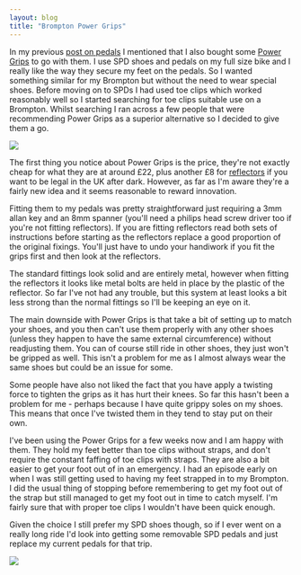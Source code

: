 ```yaml
---
layout: blog
title: "Brompton Power Grips"
---
```


In my previous [post on pedals](/blog/2011/04/10/brompton-pedals) I mentioned that I also bought some [Power Grips](http://www.chainreactioncycles.com/Models.aspx?ModelID=28933) to go with them. I use
SPD shoes and pedals on my full size bike and I really like the way they secure my feet on the pedals. So I wanted something similar for my Brompton but without the need to wear special shoes. Before moving on to SPDs I had used toe clips which worked reasonably well so I started searching for toe clips suitable use on a Brompton. Whilst searching I ran across a few people that were recommending Power Grips as a superior alternative so I decided to give them a go.

![](https://photos.smugmug.com/photos/i-HK5s735/0/ede09c86/O/i-HK5s735.jpg)

The first thing you notice about Power Grips is the price, they're not exactly cheap for what they are at around £22, plus another £8 for [reflectors](http://www.chainreactioncycles.com/Models.aspx?ModelID=35616) if you want to be legal in the UK after dark. However, as far as I'm aware they're a fairly new idea and it seems reasonable to reward innovation.

Fitting them to my pedals was pretty straightforward just requiring a 3mm allan key and an 8mm spanner (you'll need a philips head screw driver too if you're not fitting reflectors). If you are fitting reflectors read both sets of instructions before starting as the reflectors replace a good proportion of the original fixings. You'll just have to undo your handiwork if you fit the grips first and then look at the reflectors.

The standard fittings look solid and are entirely metal, however when fitting the reflectors it looks like metal bolts are held in place by the plastic of the reflector. So far I've not had any trouble, but this system at least looks a bit less strong than the normal fittings so I'll be keeping an eye on it.

The main downside with Power Grips is that take a bit of setting up to match your shoes, and you then can't use them properly with any other shoes (unless they happen to have the same external circumference) without readjusting them. You can of course still ride in other shoes, they just won't be gripped as well. This isn't a  problem for me as I almost always wear the same shoes but could be an issue for some.

Some people have also not liked the fact that you have apply a twisting force to tighten the grips as it has hurt their knees. So far this hasn't been a problem for me - perhaps because I have quite grippy soles on my shoes. This means that once I've twisted them in they tend to stay put on their own.

I've been using the Power Grips for a few weeks now and I am happy with them. They hold my feet better than toe clips without straps, and don't require the constant faffing of toe clips with straps. They are also a bit easier to get your foot out of in an emergency. I had an episode early on when I was still getting used to having my feet strapped in to my Brompton. I did the usual thing of stopping before remembering to get my foot out of the strap but still managed to get my foot out in time to catch myself. I'm fairly sure that with proper toe clips I wouldn't have been quick enough.

Given the choice I still prefer my SPD shoes though, so if I ever went on a really long ride I'd look into getting some removable SPD pedals and just replace my current pedals for that trip.

![](https://photos.smugmug.com/photos/i-WphXz68/0/b0b82be0/O/i-WphXz68.jpg)
